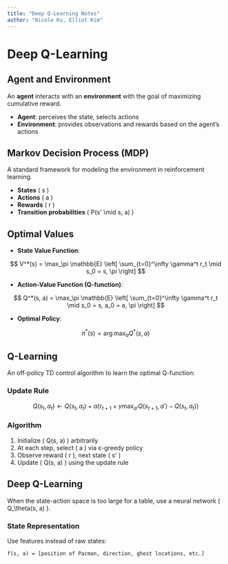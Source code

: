 ```yaml
---
title: "Deep Q-Learning Notes"
author: "Nicole Ku, Elliot Kim"
---
```


# Deep Q-Learning

## Agent and Environment

An **agent** interacts with an **environment** with the goal of maximizing cumulative reward.

- **Agent**: perceives the state, selects actions
- **Environment**: provides observations and rewards based on the agent’s actions

## Markov Decision Process (MDP)

A standard framework for modeling the environment in reinforcement learning.

- **States** \( s \)
- **Actions** \( a \)
- **Rewards** \( r \)
- **Transition probabilities** \( P(s' \mid s, a) \)

## Optimal Values

- **State Value Function**:

$$
V^*(s) = \max_\pi \mathbb{E} \left[ \sum_{t=0}^\infty \gamma^t r_t \mid s_0 = s, \pi \right]
$$

- **Action-Value Function (Q-function)**:

$$
Q^*(s, a) = \max_\pi \mathbb{E} \left[ \sum_{t=0}^\infty \gamma^t r_t \mid s_0 = s, a_0 = a, \pi \right]
$$

- **Optimal Policy**:

$$
\pi^*(s) = \arg\max_a Q^*(s, a)
$$

## Q-Learning

An off-policy TD control algorithm to learn the optimal Q-function:

### Update Rule

$$
Q(s_t, a_t) \leftarrow Q(s_t, a_t) + \alpha \left( r_{t+1} + \gamma \max_{a'} Q(s_{t+1}, a') - Q(s_t, a_t) \right)
$$

### Algorithm

1. Initialize \( Q(s, a) \) arbitrarily
2. At each step, select \( a \) via ε-greedy policy
3. Observe reward \( r \), next state \( s' \)
4. Update \( Q(s, a) \) using the update rule

## Deep Q-Learning

When the state-action space is too large for a table, use a neural network \( Q_\theta(s, a) \).

### State Representation

Use features instead of raw states:

```text
f(s, a) = [position of Pacman, direction, ghost locations, etc.]
